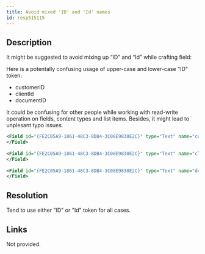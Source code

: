 ```yaml
---
title: Avoid mixed 'ID' and 'Id' names
id: resp515115
---
```

## Description
It might be suggested to avoid mixing up “ID” and “Id” while crafting field:

Here is a potentally confusing usage of upper-case and lower-case "ID" token:
- customerID
- clientId
- documentID

It could be confusing for other people while working with read-write operation on fields, content types and list items.
Besides, it might lead to unplesant typo issues.

```xml
<Field id="{FE2C05A9-1861-48C3-8DB4-3C08E9830E2C}" type="Text" name="customerID" staticname="customerID" overwrite="TRUE">
</Field>
 
<Field id="{FE2C05A9-1861-48C3-8DB4-3C08E9830E2C}" type="Text" name="clientId" staticname="clientId" overwrite="TRUE">
</Field>
 
<Field id="{FE2C05A9-1861-48C3-8DB4-3C08E9830E2C}" type="Text" name="documentID" staticname="documentID" overwrite="TRUE">
</Field>
```

## Resolution
Tend to use either "ID" or "Id" token for all cases.

## Links
Not provided.
